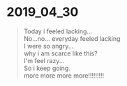 # 2019_04_30  
  
> Today i feeled lacking...  
> No...no... everyday feeled lacking  
> I were so angry...  
> why i am scarce like this?  
> I'm feel razy...  
> So i keep going.  
> more more more more!!!!!!!!!  
